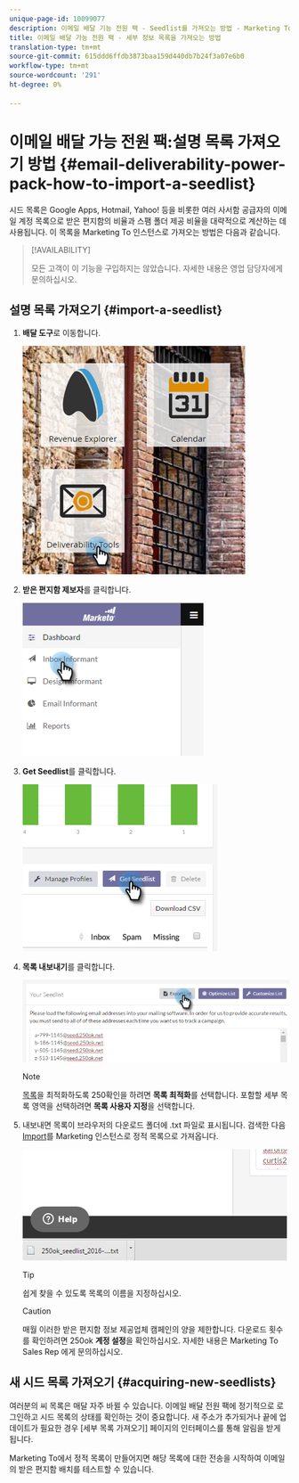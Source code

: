 ```yaml
---
unique-page-id: 10099077
description: 이메일 배달 기능 전원 팩 - Seedlist를 가져오는 방법 - Marketing To Docs - 제품 설명서
title: 이메일 배달 가능 전원 팩 - 세부 정보 목록을 가져오는 방법
translation-type: tm+mt
source-git-commit: 615ddd6ffdb3873baa159d440db7b24f3a07e6b0
workflow-type: tm+mt
source-wordcount: '291'
ht-degree: 0%

---
```



# 이메일 배달 가능 전원 팩:설명 목록 가져오기 방법 {#email-deliverability-power-pack-how-to-import-a-seedlist}

시드 목록은 Google Apps, Hotmail, Yahoo! 등을 비롯한 여러 사서함 공급자의 이메일 계정 목록으로 받은 편지함의 비율과 스팸 폴더 제공 비율을 대략적으로 계산하는 데 사용됩니다. 이 목록을 Marketing To 인스턴스로 가져오는 방법은 다음과 같습니다.

>[!AVAILABILITY]
>
>모든 고객이 이 기능을 구입하지는 않았습니다. 자세한 내용은 영업 담당자에게 문의하십시오.

## 설명 목록 가져오기 {#import-a-seedlist}

1. **배달 도구**&#x200B;로 이동합니다.

   ![](assets/one-1.png)

1. **받은 편지함 제보자**&#x200B;를 클릭합니다.

   ![](assets/two-1.png)

1. **Get Seedlist**&#x200B;를 클릭합니다.

   ![](assets/three-1.png)

1. **목록 내보내기**&#x200B;를 클릭합니다.

   ![](assets/four.png)

   >[!NOTE]
   >
   >[목록](https://support.250ok.com/hc/en-us/articles/216763528-What-is-the-list-optimizer-and-why-should-I-use-it-)을 최적화하도록 250확인을 하려면 **목록 최적화**&#x200B;를 선택합니다. 포함할 세부 목록 영역을 선택하려면 **목록 사용자 지정**&#x200B;을 선택합니다.

1. 내보내면 목록이 브라우저의 다운로드 폴더에 .txt 파일로 표시됩니다. 검색한 다음 [Import](/help/marketo/getting-started/quick-wins/import-a-list-of-people.md)를 Marketing 인스턴스로 정적 목록으로 가져옵니다.

   ![](assets/five.png)

   >[!TIP]
   >
   >쉽게 찾을 수 있도록 목록의 이름을 지정하십시오.

   >[!CAUTION]
   >
   >매월 이러한 받은 편지함 정보 제공업체 캠페인의 양을 제한합니다. 다운로드 횟수를 확인하려면 250ok **계정 설정**&#x200B;을 확인하십시오. 자세한 내용은 Marketing To Sales Rep 에게 문의하십시오.

## 새 시드 목록 가져오기 {#acquiring-new-seedlists}

여러분의 씨 목록은 매달 자주 바뀔 수 있습니다. 이메일 배달 전원 팩에 정기적으로 로그인하고 시드 목록의 상태를 확인하는 것이 중요합니다. 새 주소가 추가되거나 끝에 업데이트가 필요한 경우 [세부 목록 가져오기] 페이지의 인터페이스를 통해 알림을 받게 됩니다.

Marketing To에서 정적 목록이 만들어지면 해당 목록에 대한 전송을 시작하여 이메일의 받은 편지함 배치를 테스트할 수 있습니다.
